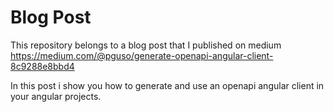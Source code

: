 # Blog Post

This repository belongs to a blog post that I published on medium https://medium.com/@pguso/generate-openapi-angular-client-8c9288e8bbd4

In this post i show you how to generate and use an openapi angular client in your angular projects.
